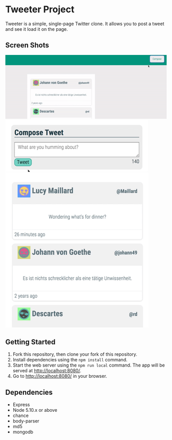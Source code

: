 # Tweeter Project

Tweeter is a simple, single-page Twitter clone. It allows you to post a tweet and see it load it on the page.

## Screen Shots

!["Compose tweet button"](https://github.com/danesco/tweeter/blob/master/docs/compose-button.gif?raw=true)
!["Error message"](https://github.com/danesco/tweeter/blob/master/docs/error-message.gif?raw=true)
!["Posting a tweet"](https://github.com/danesco/tweeter/blob/master/docs/writting-a-tweet.gif?raw=true)

## Getting Started

1. Fork this repository, then clone your fork of this repository.
2. Install dependencies using the `npm install` command.
3. Start the web server using the `npm run local` command. The app will be served at <http://localhost:8080/>.
4. Go to <http://localhost:8080/> in your browser.

## Dependencies

- Express
- Node 5.10.x or above
- chance
- body-parser
- md5
- mongodb




